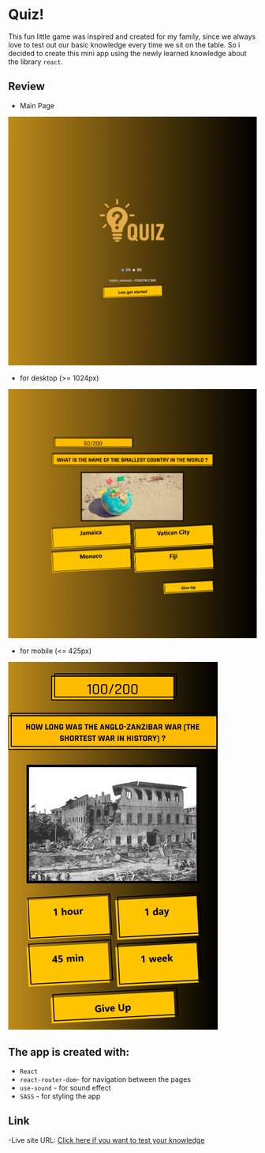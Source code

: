 # Quiz!

This fun little game was inspired and created for my family, since we always love to test out our basic knowledge every time we sit on the table. So i decided to create this mini app using the newly learned knowledge about the library `react`.

## Review

- Main Page

![Screenshot](./public/screenshot/screenshot-1.png)

- for desktop (>= 1024px)

![Screenshot desktop](./public/screenshot/screenshot-2.png)

- for mobile (<= 425px)

![Screenshot mobile](./public/screenshot/screenshot-3.png)

## The app is created with:

- `React`
- `react-router-dom`- for navigation between the pages
- `use-sound` - for sound effect
- `SASS` - for styling the app 

## Link
-Live site URL: [Click here if you want to test your knowledge](https://quiz-game-rouge-iota.vercel.app/quiz)
